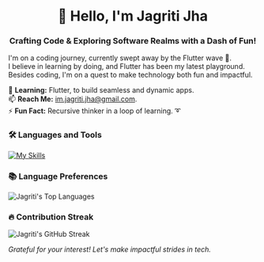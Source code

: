 <h1 align="center">👋 Hello, I'm Jagriti Jha</h1>
<h3 align="center">Crafting Code & Exploring Software Realms with a Dash of Fun!</h3>

I'm on a coding journey, currently swept away by the Flutter wave 🌊.<br> I believe in learning by doing, and Flutter has been my latest playground.<br>Besides coding, I'm on a quest to make technology both fun and impactful.

🌱 **Learning:** Flutter, to build seamless and dynamic apps.  
📫 **Reach Me:** im.jagriti.jha@gmail.com.  
⚡ **Fun Fact:** Recursive thinker in a loop of learning. ➰
<!--
### 🤝 Connect with me:

*(Consider adding your LinkedIn, Twitter, or other social links here)*
-->
### 🛠️ Languages and Tools
[![My Skills](https://skills.thijs.gg/icons?i=c,cpp,py,figma,dart,flutter)](https://skills.thijs.gg)

### 📚 Language Preferences
![Jagriti's Top Languages](https://github-readme-stats.vercel.app/api/top-langs?username=jagritixjha&show_icons=true&theme=midnight-purple&locale=en&layout=compact)

### 🔥 Contribution Streak
![Jagriti's GitHub Streak](https://github-readme-streak-stats.herokuapp.com/?user=jagritixjha&theme=vision-friendly-dark)

*Grateful for your interest! Let's make impactful strides in tech.*
